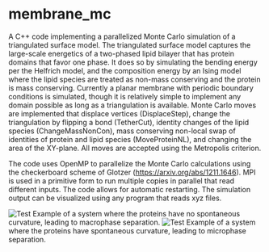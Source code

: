 # membrane_mc
A C++ code implementing a parallelized Monte Carlo simulation of a triangulated surface model. 
The triangulated surface model captures the large-scale energetics of a two-phased lipid bilayer that has protein domains that favor one phase.
It does so by simulating the bending energy per the Helfrich model, and the composition energy by an Ising model where the lipid species are treated as non-mass conserving and the protein is mass conserving.
Currently a planar membrane with periodic boundary conditions is simulated, though it is relatively simple to implement any domain possible as long as a triangulation is available.
Monte Carlo moves are implemented that displace vertices (DisplaceStep), change the triangulation by flipping a bond (TetherCut), identity changes of the lipid species (ChangeMassNonCon), mass conserving non-local swap of identities of protein and lipid species (MoveProteinNL), and changing the area of the XY-plane.
All moves are accepted using the Metropolis criterion.

The code uses OpenMP to parallelize the Monte Carlo calculations using the checkerboard scheme of Glotzer (https://arxiv.org/abs/1211.1646).
MPI is used in a primitive form to run multiple copies in parallel that read different inputs.
The code allows for automatic restarting.
The simulation output can be visualized using any program that reads xyz files.

![Test](figures/multiple_proteins_C_1.png)
Example of a system where the proteins have no spontaneous curvature, leading to macrophase separation.
![Test](figures/multiple_proteins_C_5.png)
Example of a system where the proteins have spontaneous curvature, leading to microphase separation.
